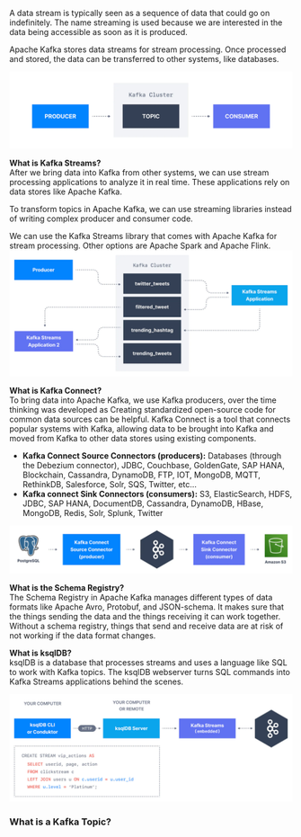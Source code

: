 A data stream is typically seen as a sequence of data that could go on indefinitely. 
The name streaming is used because we are interested in the data being accessible as 
soon as it is produced.

Apache Kafka stores data streams for stream processing. Once processed and stored, the data 
can be transferred to other systems, like databases.

![App Screenshot](resources/Producer_Topic_Consumer.png)

**What is Kafka Streams?**                                                                    
After we bring data into Kafka from other systems, we can use stream processing applications 
to analyze it in real time.
These applications rely on data stores like Apache Kafka.

To transform topics in Apache Kafka,
we can use streaming libraries instead of writing complex producer and consumer code.

We can use the Kafka Streams library that comes with Apache Kafka for stream processing.
Other options are Apache Spark and Apache Flink.
![App Screenshot](resources/Stream_Processing.png)

**What is Kafka Connect?**                                                                  
To bring data into Apache Kafka, we use Kafka producers, over the time thinking was 
developed as Creating standardized open-source code for common data sources can be helpful.
Kafka Connect is a tool that connects popular systems with Kafka,
allowing data to be brought into Kafka and moved from Kafka to other data stores using 
existing components.
- **Kafka Connect Source Connectors (producers):** Databases (through the Debezium connector), 
  JDBC, Couchbase, GoldenGate, SAP HANA, Blockchain, Cassandra, DynamoDB,
  FTP, IOT, MongoDB, MQTT, RethinkDB, Salesforce, Solr, SQS, Twitter, etc…
- **Kafka connect Sink Connectors (consumers):** S3, ElasticSearch, HDFS, JDBC, SAP HANA, 
  DocumentDB, Cassandra, DynamoDB, HBase, MongoDB, Redis, Solr, Splunk, Twitter

![App Screenshot](resources/Sink_Connector.png)

**What is the Schema Registry?**                                                           
The Schema Registry in Apache Kafka manages different types of data formats like 
Apache Avro, Protobuf, and JSON-schema.
It makes sure that the things sending the data and the things receiving it can work 
together.
Without a schema registry, things that send and receive data are at risk of not working 
if the data format changes.

**What is ksqlDB?**                                                                       
ksqlDB is a database that processes streams and uses a language like SQL to work with Kafka 
topics.
The ksqlDB webserver turns SQL commands into Kafka Streams applications behind the scenes.

![App Screenshot](resources/ksqlDB.png)

### What is a Kafka Topic?

